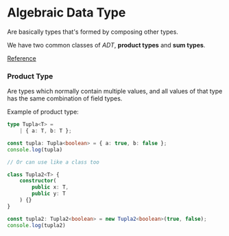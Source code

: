 # Algebraic Data Type

Are basically types that's formed by composing other types.

We have two common classes of *ADT*, **product types** and **sum types**.


[Reference](https://en.m.wikipedia.org/wiki/Algebraic_data_type)

### Product Type

Are types which normally contain multiple values, and all values of that type has the same combination of field types.

Example of product type:

```ts
type Tupla<T> = 
    | { a: T, b: T };

const tupla: Tupla<boolean> = { a: true, b: false };
console.log(tupla)

// Or can use like a class too

class Tupla2<T> {
    constructor(
        public x: T,
        public y: T
    ) {}
}

const tupla2: Tupla2<boolean> = new Tupla2<boolean>(true, false);
console.log(tupla2)
```

###